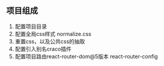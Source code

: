 ## 项目组成
 1. 配置项目目录
 2. 配置全局css样式 normalize.css
 3. 重置css，以及公共css的抽取
 4. 配置引入别名craco插件
 5. 配置项目路由react-router-dom@5版本 react-router-config